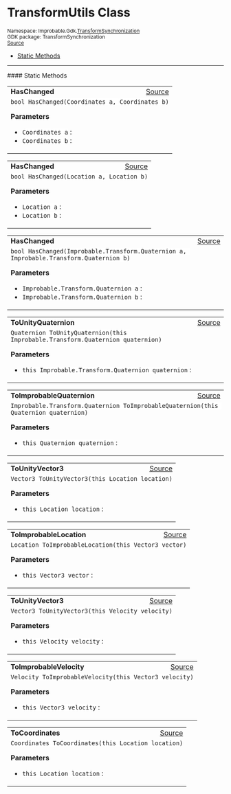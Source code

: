 
# TransformUtils Class
<sup>
Namespace: Improbable.Gdk.<a href="{{urlRoot}}/api/transform-synchronization-index">TransformSynchronization</a><br/>
GDK package: TransformSynchronization<br/>
<a href="https://www.github.com/spatialos/gdk-for-unity/blob/f54d7cdc/workers/unity/Packages/com.improbable.gdk.transformsynchronization/TransformUtils.cs/#L7">Source</a>
<style>
a code {
                    padding: 0em 0.25em!important;
}
code {
                    background-color: #ffffff!important;
}
</style>
</sup>
<nav id="pageToc" class="page-toc"><ul><li><a href="#static-methods">Static Methods</a>
</ul></nav>











</p>
<hr style="width:100%; border-top-color:#d8d8d8" />
#### Static Methods


</p>




<table width="100%">
    <tr>
        <td style="border-right:none"><b>HasChanged</b></td>
        <td style="border-left:none; text-align:right"><a href="https://www.github.com/spatialos/gdk-for-unity/blob/f54d7cdc/workers/unity/Packages/com.improbable.gdk.transformsynchronization/TransformUtils.cs/#L10">Source</a></td>
    </tr>
    <tr>
        <td colspan="2">
<code>bool HasChanged(Coordinates a, Coordinates b)</code></p>



</p>

<b>Parameters</b>

<ul>
<li><code>Coordinates a</code> : </li>
<li><code>Coordinates b</code> : </li>
</ul>





</td>
    </tr>
</table>


<table width="100%">
    <tr>
        <td style="border-right:none"><b>HasChanged</b></td>
        <td style="border-left:none; text-align:right"><a href="https://www.github.com/spatialos/gdk-for-unity/blob/f54d7cdc/workers/unity/Packages/com.improbable.gdk.transformsynchronization/TransformUtils.cs/#L16">Source</a></td>
    </tr>
    <tr>
        <td colspan="2">
<code>bool HasChanged(Location a, Location b)</code></p>



</p>

<b>Parameters</b>

<ul>
<li><code>Location a</code> : </li>
<li><code>Location b</code> : </li>
</ul>





</td>
    </tr>
</table>


<table width="100%">
    <tr>
        <td style="border-right:none"><b>HasChanged</b></td>
        <td style="border-left:none; text-align:right"><a href="https://www.github.com/spatialos/gdk-for-unity/blob/f54d7cdc/workers/unity/Packages/com.improbable.gdk.transformsynchronization/TransformUtils.cs/#L22">Source</a></td>
    </tr>
    <tr>
        <td colspan="2">
<code>bool HasChanged(Improbable.Transform.Quaternion a, Improbable.Transform.Quaternion b)</code></p>



</p>

<b>Parameters</b>

<ul>
<li><code>Improbable.Transform.Quaternion a</code> : </li>
<li><code>Improbable.Transform.Quaternion b</code> : </li>
</ul>





</td>
    </tr>
</table>


<table width="100%">
    <tr>
        <td style="border-right:none"><b>ToUnityQuaternion</b></td>
        <td style="border-left:none; text-align:right"><a href="https://www.github.com/spatialos/gdk-for-unity/blob/f54d7cdc/workers/unity/Packages/com.improbable.gdk.transformsynchronization/TransformUtils.cs/#L27">Source</a></td>
    </tr>
    <tr>
        <td colspan="2">
<code>Quaternion ToUnityQuaternion(this Improbable.Transform.Quaternion quaternion)</code></p>



</p>

<b>Parameters</b>

<ul>
<li><code>this Improbable.Transform.Quaternion quaternion</code> : </li>
</ul>





</td>
    </tr>
</table>


<table width="100%">
    <tr>
        <td style="border-right:none"><b>ToImprobableQuaternion</b></td>
        <td style="border-left:none; text-align:right"><a href="https://www.github.com/spatialos/gdk-for-unity/blob/f54d7cdc/workers/unity/Packages/com.improbable.gdk.transformsynchronization/TransformUtils.cs/#L32">Source</a></td>
    </tr>
    <tr>
        <td colspan="2">
<code>Improbable.Transform.Quaternion ToImprobableQuaternion(this Quaternion quaternion)</code></p>



</p>

<b>Parameters</b>

<ul>
<li><code>this Quaternion quaternion</code> : </li>
</ul>





</td>
    </tr>
</table>


<table width="100%">
    <tr>
        <td style="border-right:none"><b>ToUnityVector3</b></td>
        <td style="border-left:none; text-align:right"><a href="https://www.github.com/spatialos/gdk-for-unity/blob/f54d7cdc/workers/unity/Packages/com.improbable.gdk.transformsynchronization/TransformUtils.cs/#L38">Source</a></td>
    </tr>
    <tr>
        <td colspan="2">
<code>Vector3 ToUnityVector3(this Location location)</code></p>



</p>

<b>Parameters</b>

<ul>
<li><code>this Location location</code> : </li>
</ul>





</td>
    </tr>
</table>


<table width="100%">
    <tr>
        <td style="border-right:none"><b>ToImprobableLocation</b></td>
        <td style="border-left:none; text-align:right"><a href="https://www.github.com/spatialos/gdk-for-unity/blob/f54d7cdc/workers/unity/Packages/com.improbable.gdk.transformsynchronization/TransformUtils.cs/#L43">Source</a></td>
    </tr>
    <tr>
        <td colspan="2">
<code>Location ToImprobableLocation(this Vector3 vector)</code></p>



</p>

<b>Parameters</b>

<ul>
<li><code>this Vector3 vector</code> : </li>
</ul>





</td>
    </tr>
</table>


<table width="100%">
    <tr>
        <td style="border-right:none"><b>ToUnityVector3</b></td>
        <td style="border-left:none; text-align:right"><a href="https://www.github.com/spatialos/gdk-for-unity/blob/f54d7cdc/workers/unity/Packages/com.improbable.gdk.transformsynchronization/TransformUtils.cs/#L48">Source</a></td>
    </tr>
    <tr>
        <td colspan="2">
<code>Vector3 ToUnityVector3(this Velocity velocity)</code></p>



</p>

<b>Parameters</b>

<ul>
<li><code>this Velocity velocity</code> : </li>
</ul>





</td>
    </tr>
</table>


<table width="100%">
    <tr>
        <td style="border-right:none"><b>ToImprobableVelocity</b></td>
        <td style="border-left:none; text-align:right"><a href="https://www.github.com/spatialos/gdk-for-unity/blob/f54d7cdc/workers/unity/Packages/com.improbable.gdk.transformsynchronization/TransformUtils.cs/#L53">Source</a></td>
    </tr>
    <tr>
        <td colspan="2">
<code>Velocity ToImprobableVelocity(this Vector3 velocity)</code></p>



</p>

<b>Parameters</b>

<ul>
<li><code>this Vector3 velocity</code> : </li>
</ul>





</td>
    </tr>
</table>


<table width="100%">
    <tr>
        <td style="border-right:none"><b>ToCoordinates</b></td>
        <td style="border-left:none; text-align:right"><a href="https://www.github.com/spatialos/gdk-for-unity/blob/f54d7cdc/workers/unity/Packages/com.improbable.gdk.transformsynchronization/TransformUtils.cs/#L58">Source</a></td>
    </tr>
    <tr>
        <td colspan="2">
<code>Coordinates ToCoordinates(this Location location)</code></p>



</p>

<b>Parameters</b>

<ul>
<li><code>this Location location</code> : </li>
</ul>





</td>
    </tr>
</table>







